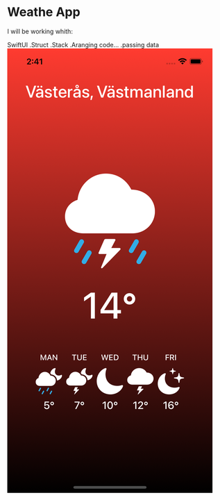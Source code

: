# Weathe App 

I will be working whith:

SwiftUI
.Struct
.Stack
.Aranging code...
.passing data
<img src="Images/firstLook.png">
